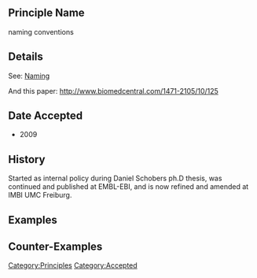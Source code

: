Principle Name
--------------

naming conventions

Details
-------

See: [Naming](Naming "wikilink")

And this paper: <http://www.biomedcentral.com/1471-2105/10/125>

Date Accepted
-------------

-   2009

History
-------

Started as internal policy during Daniel Schobers ph.D thesis, was
continued and published at EMBL-EBI, and is now refined and amended at
IMBI UMC Freiburg.

Examples
--------

Counter-Examples
----------------

<Category:Principles> <Category:Accepted>
